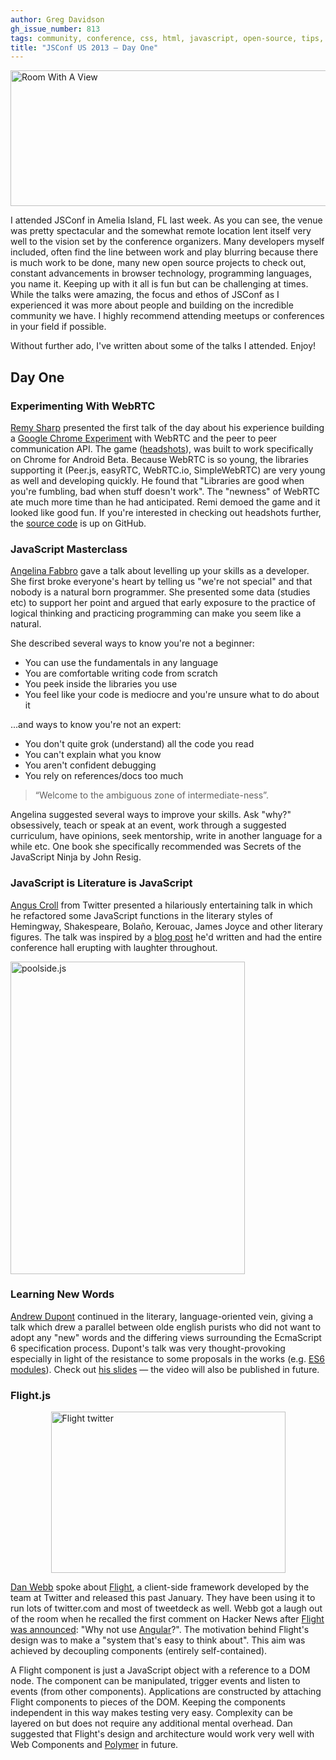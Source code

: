 ```yaml
---
author: Greg Davidson
gh_issue_number: 813
tags: community, conference, css, html, javascript, open-source, tips, tools
title: "JSConf US 2013 — Day One"
---
```




<a href="http://www.flickr.com/photos/geigercounter/8951325076/" title="Room With A View by Geiger Counter, on Flickr"><img alt="Room With A View" height="217" src="/blog/2013/06/04/jsconf-us-day-one/image-0.jpeg" width="640"/></a>

 

I attended JSConf in Amelia Island, FL last week. As you can see, the venue was pretty spectacular and the somewhat remote location lent itself very well to the vision set by the conference organizers. Many developers myself included, often find the line between work and play blurring because there is much work to be done, many new open source projects to check out, constant advancements in browser technology, programming languages, you name it. Keeping up with it all is fun but can be challenging at times. While the talks were amazing, the focus and ethos of JSConf as I experienced it was more about people and building on the incredible community we have. I highly recommend attending meetups or conferences in your field if possible.

Without further ado, I've written about some of the talks I attended. Enjoy!

## Day One

### Experimenting With WebRTC

[Remy Sharp](http://remysharp.com/) presented the first talk of the day about his experience building a [Google Chrome Experiment](http://www.chromeexperiments.com/) with WebRTC and the peer to peer communication API. The game ([headshots](https://headshots.leftlogic.com/)), was built to work specifically on Chrome for Android Beta. Because WebRTC is so young, the libraries supporting it (Peer.js, easyRTC, WebRTC.io, SimpleWebRTC) are very young as well and developing quickly. He found that "Libraries are good when you're fumbling, bad when stuff doesn't work". The "newness" of WebRTC ate much more time than he had anticipated. Remi demoed the game and it looked like good fun. If you're interested in checking out headshots further, the [source code](https://github.com/leftlogic/headshots) is up on GitHub. 

### JavaScript Masterclass

[Angelina Fabbro](https://twitter.com/angelinamagnum) gave a talk about levelling up your skills as a developer. She first broke everyone's heart by telling us "we're not special" and that nobody is a natural born programmer. She presented some data (studies etc) to support her point and argued that early exposure to the practice of logical thinking and practicing programming can make you seem like a natural.

She described several ways to know you're not a beginner: 

- You can use the fundamentals in any language
- You are comfortable writing code from scratch
- You peek inside the libraries you use
- You feel like your code is mediocre and you're unsure what to do about it

...and ways to know you're not an expert: 

- You don't quite grok (understand) all the code you read
- You can't explain what you know
- You aren't confident debugging
- You rely on references/docs too much

> “Welcome to the ambiguous zone of intermediate-ness”.

Angelina suggested several ways to improve your skills. Ask "why?" obsessively, teach or speak at an event, work through a suggested curriculum, have opinions, seek mentorship, write in another language for a while etc. One book she specifically recommended was Secrets of the JavaScript Ninja by John Resig.

### JavaScript is Literature is JavaScript

[Angus Croll](http://anguscroll.com/) from Twitter presented a hilariously entertaining talk in which he refactored some JavaScript functions in the literary styles of Hemingway, Shakespeare, Bolaño, Kerouac, James Joyce and other literary figures. The talk was inspired by a [blog post](http://byfat.xxx/if-hemingway-wrote-javascript) he'd written and had the entire conference hall erupting with laughter throughout. 

<a href="http://www.flickr.com/photos/geigercounter/8950136537/" title="poolside.js by Geiger Counter, on Flickr"><img alt="poolside.js" height="500" src="/blog/2013/06/04/jsconf-us-day-one/image-0.jpeg" width="375"/></a>

### Learning New Words

[Andrew Dupont](http://andrewdupont.net/) continued in the literary, language-oriented vein, giving a talk which drew a parallel between olde english purists who did not want to adopt any "new" words and the differing views surrounding the EcmaScript 6 specification process. Dupont's talk was very thought-provoking especially in light of the resistance to some proposals in the works (e.g. [ES6 modules](http://wiki.ecmascript.org/doku.php?id=harmony:modules)). Check out [his slides](http://www.slideshare.net/savetheclocktower/learning-new-words-22244915) — the video will also be published in future. 

### Flight.js

<img alt="Flight twitter" border="0" height="258" src="/blog/2013/06/04/jsconf-us-day-one/image-0.png" style="display:block; margin-left:auto; margin-right:auto;" title="flight-twitter.png" width="375"/> 

[Dan Webb](https://twitter.com/danwrong) spoke about [Flight](http://twitter.github.io/flight/), a client-side framework developed by the team at Twitter and released this past January. They have been using it to run lots of twitter.com and most of tweetdeck as well. Webb got a laugh out of the room when he recalled the first comment on Hacker News after [Flight was announced](http://engineering.twitter.com/2013/01/introducing-flight-web-application.html): "Why not use [Angular](http://angularjs.org/)?". The motivation behind Flight's design was to make a "system that's easy to think about". This aim was achieved by decoupling components (entirely self-contained).

A Flight component is just a JavaScript object with a reference to a DOM node. The component can be manipulated, trigger events and listen to events (from other components). Applications are constructed by attaching Flight components to pieces of the DOM. Keeping the components independent in this way makes testing very easy. Complexity can be layered on but does not require any additional mental overhead. Dan suggested that Flight's design and architecture would work very well with Web Components and [Polymer](http://polymer-project.appspot.com/) in future.


